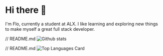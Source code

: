 # **Hi there 👋**
I'm Flo, currently a student at ALX.
I like learning and exploring new things to make myself a great full stack developer.              

// README.md
![Github stats](https://github-readme-stats.vercel.app/api?username=Florence-wangui&theme=highcontrast&show_icons=true&count_private=true)

// README.md
![Top Languages Card](https://github-readme-stats.vercel.app/api/top-langs/?username=Florence-wangui&layout=compact)
